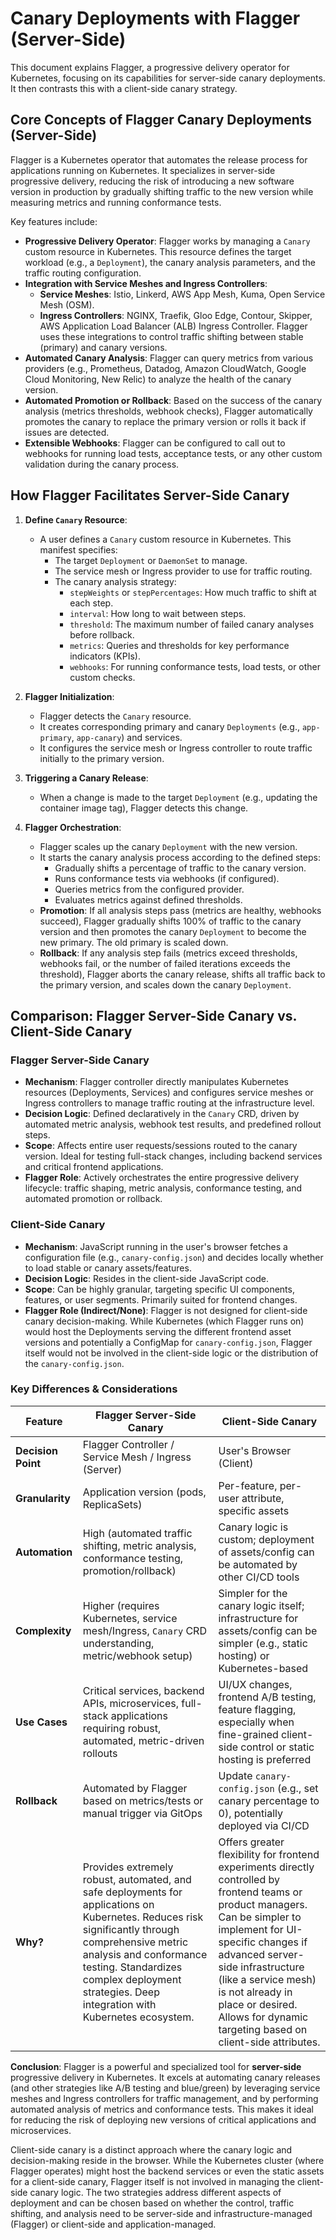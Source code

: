 # Canary Deployments with Flagger (Server-Side)

This document explains Flagger, a progressive delivery operator for Kubernetes, focusing on its capabilities for server-side canary deployments. It then contrasts this with a client-side canary strategy.

## Core Concepts of Flagger Canary Deployments (Server-Side)

Flagger is a Kubernetes operator that automates the release process for applications running on Kubernetes. It specializes in server-side progressive delivery, reducing the risk of introducing a new software version in production by gradually shifting traffic to the new version while measuring metrics and running conformance tests.

Key features include:

*   **Progressive Delivery Operator**: Flagger works by managing a `Canary` custom resource in Kubernetes. This resource defines the target workload (e.g., a `Deployment`), the canary analysis parameters, and the traffic routing configuration.
*   **Integration with Service Meshes and Ingress Controllers**:
    *   **Service Meshes**: Istio, Linkerd, AWS App Mesh, Kuma, Open Service Mesh (OSM).
    *   **Ingress Controllers**: NGINX, Traefik, Gloo Edge, Contour, Skipper, AWS Application Load Balancer (ALB) Ingress Controller.
    Flagger uses these integrations to control traffic shifting between stable (primary) and canary versions.
*   **Automated Canary Analysis**: Flagger can query metrics from various providers (e.g., Prometheus, Datadog, Amazon CloudWatch, Google Cloud Monitoring, New Relic) to analyze the health of the canary version.
*   **Automated Promotion or Rollback**: Based on the success of the canary analysis (metrics thresholds, webhook checks), Flagger automatically promotes the canary to replace the primary version or rolls it back if issues are detected.
*   **Extensible Webhooks**: Flagger can be configured to call out to webhooks for running load tests, acceptance tests, or any other custom validation during the canary process.

## How Flagger Facilitates Server-Side Canary

1.  **Define `Canary` Resource**:
    *   A user defines a `Canary` custom resource in Kubernetes. This manifest specifies:
        *   The target `Deployment` or `DaemonSet` to manage.
        *   The service mesh or Ingress provider to use for traffic routing.
        *   The canary analysis strategy:
            *   `stepWeights` or `stepPercentages`: How much traffic to shift at each step.
            *   `interval`: How long to wait between steps.
            *   `threshold`: The maximum number of failed canary analyses before rollback.
            *   `metrics`: Queries and thresholds for key performance indicators (KPIs).
            *   `webhooks`: For running conformance tests, load tests, or other custom checks.

2.  **Flagger Initialization**:
    *   Flagger detects the `Canary` resource.
    *   It creates corresponding primary and canary `Deployments` (e.g., `app-primary`, `app-canary`) and services.
    *   It configures the service mesh or Ingress controller to route traffic initially to the primary version.

3.  **Triggering a Canary Release**:
    *   When a change is made to the target `Deployment` (e.g., updating the container image tag), Flagger detects this change.

4.  **Flagger Orchestration**:
    *   Flagger scales up the canary `Deployment` with the new version.
    *   It starts the canary analysis process according to the defined steps:
        *   Gradually shifts a percentage of traffic to the canary version.
        *   Runs conformance tests via webhooks (if configured).
        *   Queries metrics from the configured provider.
        *   Evaluates metrics against defined thresholds.
    *   **Promotion**: If all analysis steps pass (metrics are healthy, webhooks succeed), Flagger gradually shifts 100% of traffic to the canary version and then promotes the canary `Deployment` to become the new primary. The old primary is scaled down.
    *   **Rollback**: If any analysis step fails (metrics exceed thresholds, webhooks fail, or the number of failed iterations exceeds the threshold), Flagger aborts the canary release, shifts all traffic back to the primary version, and scales down the canary `Deployment`.

## Comparison: Flagger Server-Side Canary vs. Client-Side Canary

### Flagger Server-Side Canary
*   **Mechanism**: Flagger controller directly manipulates Kubernetes resources (Deployments, Services) and configures service meshes or Ingress controllers to manage traffic routing at the infrastructure level.
*   **Decision Logic**: Defined declaratively in the `Canary` CRD, driven by automated metric analysis, webhook test results, and predefined rollout steps.
*   **Scope**: Affects entire user requests/sessions routed to the canary version. Ideal for testing full-stack changes, including backend services and critical frontend applications.
*   **Flagger Role**: Actively orchestrates the entire progressive delivery lifecycle: traffic shaping, metric analysis, conformance testing, and automated promotion or rollback.

### Client-Side Canary
*   **Mechanism**: JavaScript running in the user's browser fetches a configuration file (e.g., `canary-config.json`) and decides locally whether to load stable or canary assets/features.
*   **Decision Logic**: Resides in the client-side JavaScript code.
*   **Scope**: Can be highly granular, targeting specific UI components, features, or user segments. Primarily suited for frontend changes.
*   **Flagger Role (Indirect/None)**: Flagger is not designed for client-side canary decision-making. While Kubernetes (which Flagger runs on) would host the Deployments serving the different frontend asset versions and potentially a ConfigMap for `canary-config.json`, Flagger itself would not be involved in the client-side logic or the distribution of the `canary-config.json`.

### Key Differences & Considerations

| Feature             | Flagger Server-Side Canary                                   | Client-Side Canary                                                |
|---------------------|--------------------------------------------------------------|-------------------------------------------------------------------|
| **Decision Point**  | Flagger Controller / Service Mesh / Ingress (Server)         | User's Browser (Client)                                           |
| **Granularity**     | Application version (pods, ReplicaSets)                      | Per-feature, per-user attribute, specific assets                  |
| **Automation**      | High (automated traffic shifting, metric analysis, conformance testing, promotion/rollback) | Canary logic is custom; deployment of assets/config can be automated by other CI/CD tools |
| **Complexity**      | Higher (requires Kubernetes, service mesh/Ingress, `Canary` CRD understanding, metric/webhook setup) | Simpler for the canary logic itself; infrastructure for assets/config can be simpler (e.g., static hosting) or Kubernetes-based |
| **Use Cases**       | Critical services, backend APIs, microservices, full-stack applications requiring robust, automated, metric-driven rollouts | UI/UX changes, frontend A/B testing, feature flagging, especially when fine-grained client-side control or static hosting is preferred |
| **Rollback**        | Automated by Flagger based on metrics/tests or manual trigger via GitOps | Update `canary-config.json` (e.g., set canary percentage to 0), potentially deployed via CI/CD |
| **Why?**            | Provides extremely robust, automated, and safe deployments for applications on Kubernetes. Reduces risk significantly through comprehensive metric analysis and conformance testing. Standardizes complex deployment strategies. Deep integration with Kubernetes ecosystem. | Offers greater flexibility for frontend experiments directly controlled by frontend teams or product managers. Can be simpler to implement for UI-specific changes if advanced server-side infrastructure (like a service mesh) is not already in place or desired. Allows for dynamic targeting based on client-side attributes. |

**Conclusion**:
Flagger is a powerful and specialized tool for **server-side** progressive delivery in Kubernetes. It excels at automating canary releases (and other strategies like A/B testing and blue/green) by leveraging service meshes and Ingress controllers for traffic management, and by performing automated analysis of metrics and conformance tests. This makes it ideal for reducing the risk of deploying new versions of critical applications and microservices.

Client-side canary is a distinct approach where the canary logic and decision-making reside in the browser. While the Kubernetes cluster (where Flagger operates) might host the backend services or even the static assets for a client-side canary, Flagger itself is not involved in managing the client-side canary logic. The two strategies address different aspects of deployment and can be chosen based on whether the control, traffic shifting, and analysis need to be server-side and infrastructure-managed (Flagger) or client-side and application-managed.

